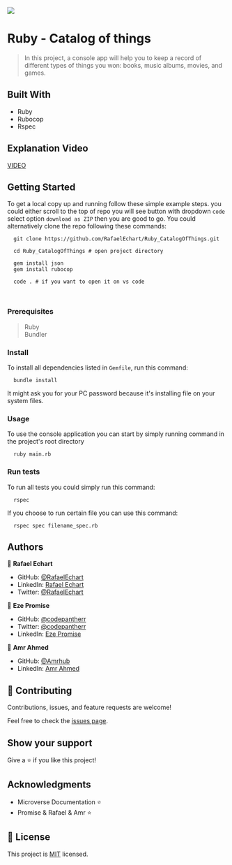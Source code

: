 ![](https://img.shields.io/badge/Microverse-blueviolet)

# Ruby - Catalog of things

> In this project, a console app will help you to keep a record of different types of things you won: books, music albums, movies, and games.

## Built With

- Ruby
- Rubocop
- Rspec

## Explanation Video

[VIDEO](https://drive.google.com/file/d/1s0Ob1X2-Ex3HXeETBIslktby0UsgPKQS/view?usp=sharing)

## Getting Started

To get a local copy up and running follow these simple example steps.
you could either scroll to the top of repo you will see button with dropdown `code` select option `download as ZIP` then you are good to go.
You could alternatively clone the repo following these commands:

```shell
  git clone https://github.com/RafaelEchart/Ruby_CatalogOfThings.git

  cd Ruby_CatalogOfThings # open project directory

  gem install json
  gem install rubocop

  code . # if you want to open it on vs code

  
```

### Prerequisites

> Ruby <br>
> Bundler

### Install

To install all dependencies listed in `Gemfile`, run this command:

```shell
  bundle install
```

It might ask you for your PC password because it's installing file on your system files.

### Usage

To use the console application you can start by simply running command in the project's root directory

```shell
  ruby main.rb
```

### Run tests

To run all tests you could simply run this command:

```shell
  rspec
```

If you choose to run certain file you can use this command:

```shell
  rspec spec filename_spec.rb
```

## Authors

👤 **Rafael Echart**

- GitHub: [@RafaelEchart](https://github.com/RafaelEchart)
- LinkedIn: [Rafael Echart](https://www.linkedin.com/in/rafaelechart/)
- Twitter: [@RafaelEchart](https://twitter.com/RafaelEchart)


👤 **Eze Promise**

- GitHub: [@codepantherr](https://github.com/codepantherr)
- Twitter: [@codepantherr](https://twitter.com/codepantherr)
- LinkedIn: [Eze Promise](https://www.linkedin.com/in/promise-eze/)

👤 **Amr Ahmed**

- GitHub: [@Amrhub](https://github.com/Amrhub)
- LinkedIn: [Amr Ahmed](https://www.linkedin.com/in/amr-abdelrehim-ahmed/)

## 🤝 Contributing

Contributions, issues, and feature requests are welcome!

Feel free to check the [issues page](../../issues/).

## Show your support

Give a ⭐️ if you like this project!

## Acknowledgments

- Microverse Documentation ⭐️
- Promise & Rafael & Amr ⭐️

## 📝 License

This project is [MIT](./MIT.md) licensed.
